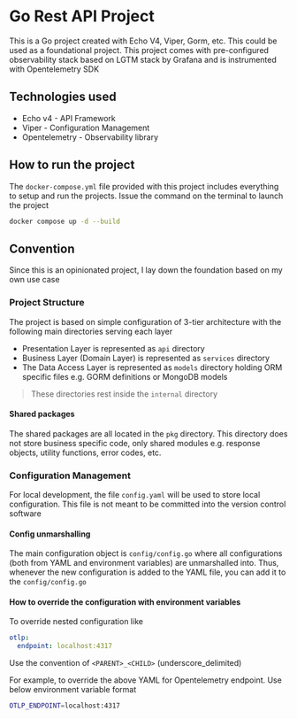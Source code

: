 # Go Rest API Project
This is a Go project created with Echo V4, Viper, Gorm, etc. This could be used as a foundational project. This project comes with pre-configured observability stack based on LGTM stack by Grafana and is instrumented with Opentelemetry SDK

## Technologies used
- Echo v4 - API Framework
- Viper - Configuration Management
- Opentelemetry - Observability library

## How to run the project
The `docker-compose.yml` file provided with this project includes everything to setup and run the projects. Issue the command on the terminal to
launch the project

```bash
docker compose up -d --build
```

## Convention
Since this is an opinionated project, I lay down the foundation based on my own use case

### Project Structure
The project is based on simple configuration of 3-tier architecture with the following main directories serving each layer

- Presentation Layer is represented as `api` directory
- Business Layer (Domain Layer) is represented as `services` directory
- The Data Access Layer is represented as `models` directory holding ORM specific files e.g. GORM definitions or MongoDB models

> These directories rest inside the `internal` directory

#### Shared packages
The shared packages are all located in the `pkg` directory. This directory does not store business specific code, only shared modules e.g. response objects, utility functions, error codes, etc.

### Configuration Management
For local development, the file `config.yaml` will be used to store local configuration. This file is not meant to be committed into the version control software

#### Config unmarshalling
The main configuration object is `config/config.go` where all configurations (both from YAML and environment variables) are unmarshalled into. Thus, whenever the new configuration is added to the YAML file, you can add it to the `config/config.go`

#### How to override the configuration with environment variables
To override nested configuration like

```yaml
otlp:
  endpoint: localhost:4317
```

Use the convention of `<PARENT>_<CHILD>` (underscore_delimited)

For example, to override the above YAML for Opentelemetry endpoint. Use below environment variable format

```bash
OTLP_ENDPOINT=localhost:4317
```